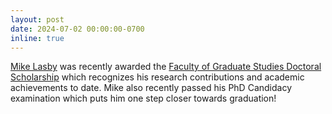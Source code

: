 ```yaml
---
layout: post
date: 2024-07-02 00:00:00-0700
inline: true
---
```

[Mike Lasby](/labmembers/) was recently awarded the [Faculty of Graduate Studies Doctoral Scholarship](https://iac01.ucalgary.ca/FGSA/Public/SpecificAward.aspx?AwardID=6432) which recognizes his research contributions and academic achievements to date. Mike also recently passed his PhD Candidacy examination which puts him one step closer towards graduation! 